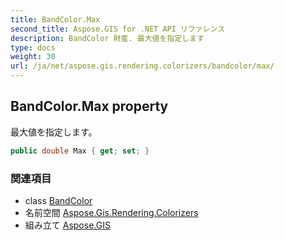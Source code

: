```yaml
---
title: BandColor.Max
second_title: Aspose.GIS for .NET API リファレンス
description: BandColor 財産. 最大値を指定します
type: docs
weight: 30
url: /ja/net/aspose.gis.rendering.colorizers/bandcolor/max/
---
```

## BandColor.Max property

最大値を指定します。

```csharp
public double Max { get; set; }
```

### 関連項目

* class [BandColor](../)
* 名前空間 [Aspose.Gis.Rendering.Colorizers](../../bandcolor/)
* 組み立て [Aspose.GIS](../../../)


